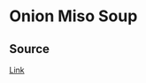 # Onion Miso Soup

## Source

[Link](https://cooking.nytimes.com/recipes/1015605-miso-french-onion-soup)

